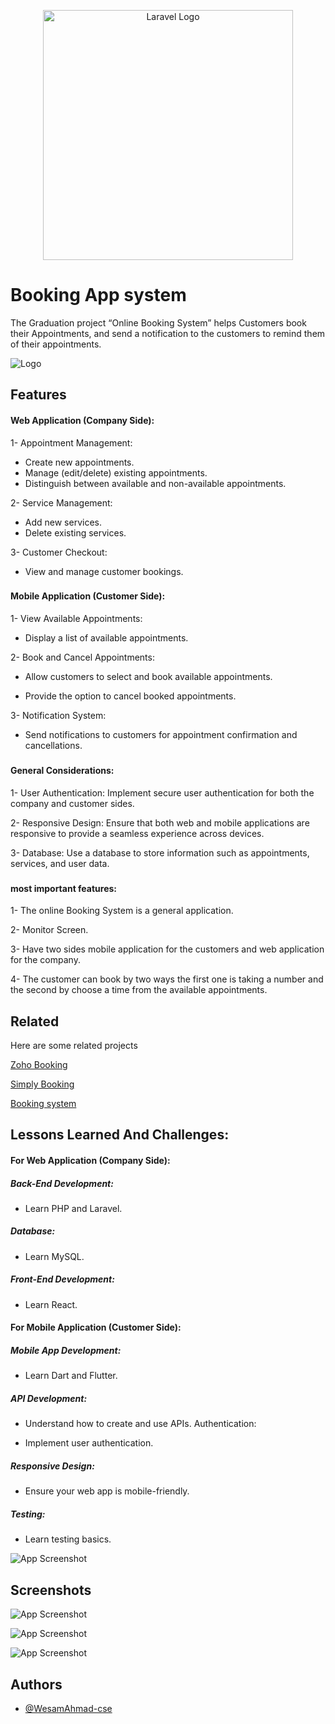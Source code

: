 <p align="center"><a href="https://laravel.com" target="_blank"><img src="https://raw.githubusercontent.com/laravel/art/master/logo-lockup/5%20SVG/2%20CMYK/1%20Full%20Color/laravel-logolockup-cmyk-red.svg" width="400" alt="Laravel Logo"></a></p>


# Booking App system

The Graduation project “Online Booking System”  helps Customers book their Appointments, and send a notification to the customers to remind them of their appointments.

![Logo](https://github.com/WesamAhmad-cse/bookingApp/assets/107370222/82489014-decc-4048-b57d-d74a89bed079)


## Features

#### Web Application (Company Side):
 1- Appointment Management:
 - Create new appointments.
 - Manage (edit/delete) existing appointments.
 - Distinguish between available and non-available appointments.


 2- Service Management:

 - Add new services.
 - Delete existing services.

3- Customer Checkout:

 - View and manage customer bookings.
###
#### Mobile Application (Customer Side):

 1- View Available Appointments:

 - Display a list of available appointments.

 2- Book and Cancel Appointments:

 - Allow customers to select and book available appointments.

 - Provide the option to cancel booked appointments.

 3- Notification System:

 - Send notifications to customers for appointment confirmation and cancellations.
 ###
 #### General Considerations:

 1- User Authentication: Implement secure user authentication for both the company and customer sides.

 2- Responsive Design:
Ensure that both web and mobile applications are responsive to provide a seamless experience across devices.

 3- Database:
Use a database to store information such as appointments, services, and user data.
###
#### most important features:

 1- The online Booking System is a general application.

 2- Monitor Screen.

 3- Have two sides mobile application for the    customers and web application for the company.

 4- The customer can book by two ways the first one is taking a number and the second by choose a time from the available appointments.






## Related

Here are some related projects

[Zoho Booking](https://www.zoho.com/bookings/)

[Simply Booking](https://simplybook.me/en/)

[Booking system](https://play.google.com/store/apps/details?id=com.calengoo.booking&hl=en_US)


## Lessons Learned And Challenges:

#### For Web Application (Company Side):
  
  ##### Back-End Development:
  - Learn PHP and Laravel.

##### Database:

  - Learn MySQL.

##### Front-End Development:

  - Learn React.

#### For Mobile Application (Customer Side):

 ##### Mobile App Development:
  - Learn Dart and Flutter.


##### API Development:

  - Understand how to create and use APIs.
Authentication:

  - Implement user authentication.

 ##### Responsive Design:

  - Ensure your web app is mobile-friendly.

##### Testing:

  - Learn testing basics.
  

![App Screenshot](https://github.com/WesamAhmad-cse/bookingApp/assets/107370222/cd6ad40a-1bef-4eca-833f-c4bbef2bf863)




## Screenshots

![App Screenshot](https://github.com/WesamAhmad-cse/bookingApp/assets/107370222/65866d10-0c9c-40e1-9778-f73f07b559cc)

![App Screenshot](https://github.com/WesamAhmad-cse/bookingApp/assets/107370222/a538bf65-8f8f-4d81-9bd3-94026d771d10)


![App Screenshot](https://github.com/WesamAhmad-cse/bookingApp/assets/107370222/0ad7ed33-3bd2-4eca-b1f2-ec27ff7fecde)


## Authors

- [@WesamAhmad-cse](https://www.github.com/octokatherine)

